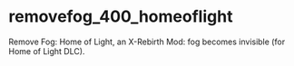 # removefog_400_homeoflight
Remove Fog: Home of Light, an X-Rebirth Mod: fog becomes invisible (for Home of Light DLC).
